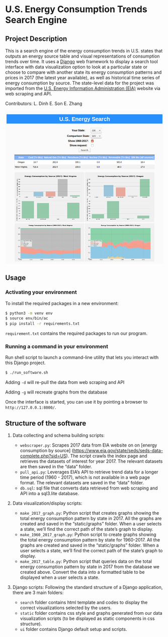 # U.S. Energy Consumption Trends Search Engine

## Project Description
This is a search engine of the energy consumption trends in U.S. states that outputs an energy source table and visual representations of consumption trends over time. It uses a [Django](https://www.djangoproject.com/) web framework to display a search tool interface with data visualization option to look at a particular state or choose to compare with another state its energy consumption patterns and prices in 2017 (the latest year available), as well as historical time series of energy consumption by source. The state-level data for the project was imported from the [U.S. Energy Information Administration (EIA)](https://www.eia.gov/) website via web scraping and API. 

Contributors:
L. Dinh
E. Son
E. Zhang

![alt-text](image/django_interface.png)


## Usage

### Activating your environment

To install the required packages in a new environment:
```bash
$ python3 -m venv env
$ source env/bin/ac
$ pip install -r requirements.txt
```
`requirement.txt` contains the required packages to run our program.


### Running a command in your environment

Run shell script to launch a command-line utility that lets you interact with this Django project. 
```bash
$ ./run_software.sh
```
Adding `-d` will re-pull the data from web scraping and API

Adding `-g` will recreate graphs from the database

Once the interface is started, you can use it by pointing a browser to `http://127.0.0.1:8000/`.


## Structure of the software

1. Data collecting and schema building scripts:
    - `webscraper.py`: Scrapes 2017 data from EIA website on on [energy consumption by source] (https://www.eia.gov/state/seds/seds-data-complete.php?sid=US). The script crawls the index page and retrieves the datasets of interest for year 2017. The relevant datasets are then saved in the “data” folder.
    - `pull_api.py`: Leverages EIA’s API to retrieve trend data for a longer time period (1960 - 2017), which is not available in a web page format. The relevant datasets are saved in the “data” folder.
    - `db.sql`: sql file that converts data retrieved from web scraping and API into a sql3.lite database.

2. Data visualization/display scripts:
    - `make_2017_graph.py`: Python script that creates graphs showing the total energy consumption pattern by state in 2017. All the graphs are created and saved in the “static/graphs” folder. When a user selects a state, we’ll find the correct path of the state’s graph to display.
    - `make_1960_2017_graph.py`: Python script to create graphs showing the total energy consumption pattern by state for 1960-2017. All the graphs are created and saved in the “static/graphs” folder. When a user selects a state, we’ll find the correct path of the state’s graph to display.
    - `make_2017_table.py`: Python script that queries data on the total energy consumption pattern by state in 2017 from the database we created above. Convert the data into a formatted table to be displayed when a user selects a state.

3. Django scripts: 
Following the standard structure of a Django application, there are 3 main folders:
    - `search` folder contains html template and codes to display the correct visualizations selected by the users.
    - `static` folder contains css style and graphs generated from our data visualization scripts (to be displayed as static components in css structure).
    - `ui` folder contains Django default setup and scripts.

